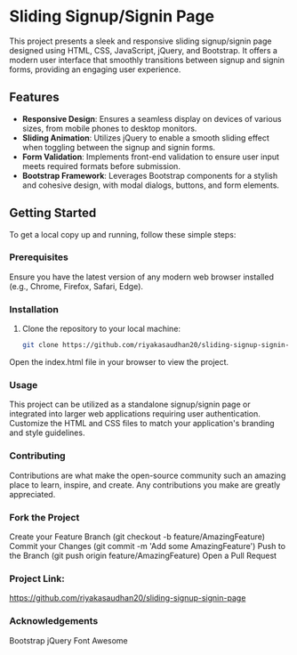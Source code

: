 # Sliding Signup/Signin Page

This project presents a sleek and responsive sliding signup/signin page designed using HTML, CSS, JavaScript, jQuery, and Bootstrap. It offers a modern user interface that smoothly transitions between signup and signin forms, providing an engaging user experience.

## Features

- **Responsive Design**: Ensures a seamless display on devices of various sizes, from mobile phones to desktop monitors.
- **Sliding Animation**: Utilizes jQuery to enable a smooth sliding effect when toggling between the signup and signin forms.
- **Form Validation**: Implements front-end validation to ensure user input meets required formats before submission.
- **Bootstrap Framework**: Leverages Bootstrap components for a stylish and cohesive design, with modal dialogs, buttons, and form elements.

## Getting Started

To get a local copy up and running, follow these simple steps:

### Prerequisites

Ensure you have the latest version of any modern web browser installed (e.g., Chrome, Firefox, Safari, Edge).

### Installation

1. Clone the repository to your local machine:
   ```sh
   git clone https://github.com/riyakasaudhan20/sliding-signup-signin-page.git

Open the index.html file in your browser to view the project.
### Usage
This project can be utilized as a standalone signup/signin page or integrated into larger web applications requiring user authentication. Customize the HTML and CSS files to match your application's branding and style guidelines.

### Contributing
Contributions are what make the open-source community such an amazing place to learn, inspire, and create. Any contributions you make are greatly appreciated.

### Fork the Project
Create your Feature Branch (git checkout -b feature/AmazingFeature)
Commit your Changes (git commit -m 'Add some AmazingFeature')
Push to the Branch (git push origin feature/AmazingFeature)
Open a Pull Request

### Project Link:
https://github.com/riyakasaudhan20/sliding-signup-signin-page

### Acknowledgements
Bootstrap
jQuery
Font Awesome
